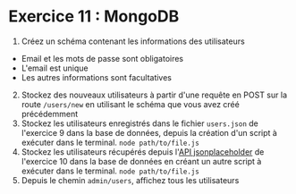 # Exercice 11 : MongoDB

1. Créez un schéma contenant les informations des utilisateurs
- Email et les mots de passe sont obligatoires
- L'email est unique
- Les autres informations sont facultatives
2. Stockez des nouveaux utilisateurs à partir d'une requête en POST sur la route `/users/new` en utilisant le schéma que vous avez créé précédemment
3. Stockez les utilisateurs enregistrés dans le fichier `users.json` de l'exercice 9 dans la base de données, depuis la création d'un script à exécuter dans le terminal. `node path/to/file.js`
4. Stockez les  utilisateurs récupérés depuis l'[API jsonplaceholder](https://jsonplaceholder.typicode.com/users) de l'exercice 10 dans la base de données en créant un autre script à exécuter dans le terminal. `node path/to/file.js`
5. Depuis le chemin `admin/users`, affichez tous les utilisateurs
